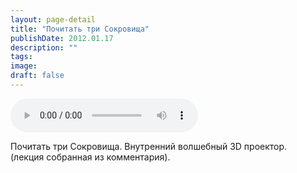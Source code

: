 ```yaml
---
layout: page-detail
title: "Почитать три Сокровища"
publishDate: 2012.01.17
description: ""
tags:
image:
draft: false
---
```


<audio title="2012.01.17 - Почитать три Сокровища.mp3" src="https://filer-api.advayta.org/v1.0/public/files/74899" controls=""></audio>

 Почитать три Сокровища. Внутренний волшебный 3D проектор.  
 (лекция собранная из комментария).  

  
